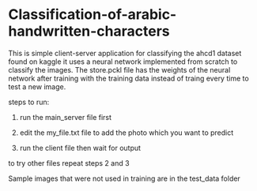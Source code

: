 # Classification-of-arabic-handwritten-characters

This is simple client-server application for classifying the ahcd1 dataset found on kaggle 
it uses a neural network implemented from scratch to classify the images. The store.pckl file has the weights of the neural network after training with the training data instead of traing every time to test a new image.


steps to run:

1) run the main_server file first

2) edit the my_file.txt file to add the photo which you want to predict

3) run the client file then wait for output

to try other files repeat steps 2 and 3

Sample images that were not used in training are in the test_data folder
